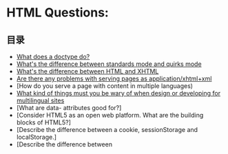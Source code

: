 # HTML Questions:
## 目录
* [What does a doctype do?](#doctype)
* [What's the difference between standards mode and quirks mode](#struct)
* [What's the difference between HTML and XHTML](#tag)
* [Are there any problems with serving pages as application/xhtml+xml](#block-and-inline)
* [How do you serve a page with content in multiple languages)
* [What kind of things must you be wary of when design or developing for multilingual sites](#reading)
* [What are data- attributes good for?]
* [Consider HTML5 as an open web platform. What are the building blocks of HTML5?]
* [Describe the difference between a cookie, sessionStorage and localStorage.]
* [Describe the difference between <script>, <script async> and <script defer>.]
* [Why is it generally a good idea to position CSS <link>s between <head></head> and JS <script>s just before </body>? Do you know any exceptions?]
* [What is progressive rendering?]
* [Have you used different HTML templating languages before?]

## <a name="doctype">doctype</a>
* HTML是用来描述网页的一种语言
* HTML是超文本标记语言（HyperText Markup Language）
* 不是一种编程语言，是一种标记语言

HTML文件的拓展名为`html`。
